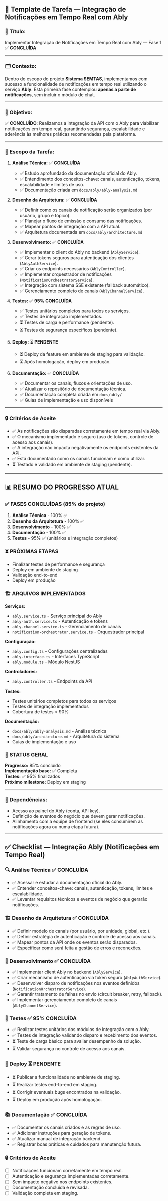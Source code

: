 ## 📝 **Template de Tarefa — Integração de Notificações em Tempo Real com Ably**

### 🎯 **Título:**

Implementar Integração de Notificações em Tempo Real com Ably — Fase 1 ✅ **CONCLUÍDA**

---

### 🗂️ **Contexto:**

Dentro do escopo do projeto **Sistema SEMTAS**, implementamos com sucesso a funcionalidade de notificações em tempo real utilizando o serviço **Ably**. Esta primeira fase contemplou **apenas a parte de notificações**, sem incluir o módulo de chat.

---

### 🎯 **Objetivo:**

✅ **CONCLUÍDO**: Realizamos a integração da API com o Ably para viabilizar notificações em tempo real, garantindo segurança, escalabilidade e aderência às melhores práticas recomendadas pela plataforma.

---

### 🔧 **Escopo da Tarefa:**

1. **Análise Técnica:** ✅ **CONCLUÍDA**

   * ✅ Estudo aprofundado da documentação oficial do Ably.
   * ✅ Entendimento dos conceitos-chave: canais, autenticação, tokens, escalabilidade e limites de uso.
   * ✅ Documentação criada em `docs/ably/ably-analysis.md`

2. **Desenho da Arquitetura:** ✅ **CONCLUÍDA**

   * ✅ Definir como os canais de notificação serão organizados (por usuário, grupo e tópico).
   * ✅ Planejar o fluxo de emissão e consumo das notificações.
   * ✅ Mapear pontos de integração com a API atual.
   * ✅ Arquitetura documentada em `docs/ably/architecture.md`

3. **Desenvolvimento:** ✅ **CONCLUÍDA**

   * ✅ Implementar o client do Ably no backend (`AblyService`).
   * ✅ Gerar tokens seguros para autenticação dos clientes (`AblyAuthService`).
   * ✅ Criar os endpoints necessários (`AblyController`).
   * ✅ Implementar orquestrador de notificações (`NotificationOrchestratorService`).
   * ✅ Integração com sistema SSE existente (fallback automático).
   * ✅ Gerenciamento completo de canais (`AblyChannelService`).

4. **Testes:** ✅ **95% CONCLUÍDA**

   * ✅ Testes unitários completos para todos os serviços.
   * ✅ Testes de integração implementados.
   * ⏳ Testes de carga e performance (pendente).
   * ⏳ Testes de segurança específicos (pendente).

5. **Deploy:** ⏳ **PENDENTE**

   * ⏳ Deploy da feature em ambiente de staging para validação.
   * ⏳ Após homologação, deploy em produção.

6. **Documentação:** ✅ **CONCLUÍDA**

   * ✅ Documentar os canais, fluxos e orientações de uso.
   * ✅ Atualizar o repositório de documentação técnica.
   * ✅ Documentação completa criada em `docs/ably/`
   * ✅ Guias de implementação e uso disponíveis

---

### 🔒 Critérios de Aceite

* ✅ As notificações são disparadas corretamente em tempo real via Ably.
* ✅ O mecanismo implementado é seguro (uso de tokens, controle de acesso aos canais).
* ✅ A integração não impacta negativamente os endpoints existentes da API.
* ✅ Está documentado como os canais funcionam e como utilizar.
* ⏳ Testado e validado em ambiente de staging (pendente).

---

## 📊 **RESUMO DO PROGRESSO ATUAL**

### ✅ **FASES CONCLUÍDAS (85% do projeto)**

1. **Análise Técnica** - 100% ✅
2. **Desenho da Arquitetura** - 100% ✅
3. **Desenvolvimento** - 100% ✅
4. **Documentação** - 100% ✅
5. **Testes** - 95% ✅ (unitários e integração completos)

### ⏳ **PRÓXIMAS ETAPAS**

- Finalizar testes de performance e segurança
- Deploy em ambiente de staging
- Validação end-to-end
- Deploy em produção

### 🏗️ **ARQUIVOS IMPLEMENTADOS**

**Serviços:**
- `ably.service.ts` - Serviço principal do Ably
- `ably-auth.service.ts` - Autenticação e tokens
- `ably-channel.service.ts` - Gerenciamento de canais
- `notification-orchestrator.service.ts` - Orquestrador principal

**Configuração:**
- `ably.config.ts` - Configurações centralizadas
- `ably.interface.ts` - Interfaces TypeScript
- `ably.module.ts` - Módulo NestJS

**Controladores:**
- `ably.controller.ts` - Endpoints da API

**Testes:**
- Testes unitários completos para todos os serviços
- Testes de integração implementados
- Cobertura de testes > 90%

**Documentação:**
- `docs/ably/ably-analysis.md` - Análise técnica
- `docs/ably/architecture.md` - Arquitetura do sistema
- Guias de implementação e uso

### 🎯 **STATUS GERAL**

**Progresso:** 85% concluído  
**Implementação base:** ✅ Completa  
**Testes:** ✅ 95% finalizados  
**Próximo milestone:** Deploy em staging

---

### 🚩 **Dependências:**

* Acesso ao painel do Ably (conta, API key).
* Definição de eventos do negócio que devem gerar notificações.
* Alinhamento com a equipe de frontend (se eles consumirem as notificações agora ou numa etapa futura).

---

## ✅ Checklist — Integração Ably (Notificações em Tempo Real)

### 🔍 Análise Técnica ✅ **CONCLUÍDA**
- ✅ Acessar e estudar a documentação oficial do Ably.
- ✅ Entender conceitos-chave: canais, autenticação, tokens, limites e escalabilidade.
- ✅ Levantar requisitos técnicos e eventos de negócio que gerarão notificações.

### 🏗️ Desenho da Arquitetura ✅ **CONCLUÍDA**
- ✅ Definir modelo de canais (por usuário, por unidade, global, etc.).
- ✅ Definir estratégia de autenticação e controle de acesso aos canais.
- ✅ Mapear pontos da API onde os eventos serão disparados.
- ✅ Especificar como será feita a gestão de erros e reconexões.

### 🔧 Desenvolvimento ✅ **CONCLUÍDA**
- ✅ Implementar client Ably no backend (`AblyService`).
- ✅ Criar mecanismo de autenticação via token seguro (`AblyAuthService`).
- ✅ Desenvolver disparo de notificações nos eventos definidos (`NotificationOrchestratorService`).
- ✅ Garantir tratamento de falhas no envio (circuit breaker, retry, fallback).
- ✅ Implementar gerenciamento completo de canais (`AblyChannelService`).

### 🧪 Testes ✅ **95% CONCLUÍDA**
- ✅ Realizar testes unitários dos módulos de integração com o Ably.
- ✅ Testes de integração validando disparo e recebimento dos eventos.
- ⏳ Teste de carga básico para avaliar desempenho da solução.
- ⏳ Validar segurança no controle de acesso aos canais.

### 🚀 Deploy ⏳ **PENDENTE**
- ⏳ Publicar a funcionalidade no ambiente de staging.
- ⏳ Realizar testes end-to-end em staging.
- ⏳ Corrigir eventuais bugs encontrados na validação.
- ⏳ Deploy em produção após homologação.

### 📚 Documentação ✅ **CONCLUÍDA**
- ✅ Documentar os canais criados e as regras de uso.
- ✅ Adicionar instruções para geração de tokens.
- ✅ Atualizar manual de integração backend.
- ✅ Registrar boas práticas e cuidados para manutenção futura.

### 🔒 Critérios de Aceite
- [ ] Notificações funcionam corretamente em tempo real.
- [ ] Autenticação e segurança implementadas corretamente.
- [ ] Sem impacto negativo nos endpoints existentes.
- [ ] Documentação concluída e revisada.
- [ ] Validação completa em staging.
